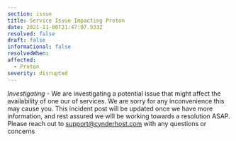 ```yaml
---
section: issue
title: Service Issue Impacting Proton
date: 2021-11-06T21:47:07.533Z
resolved: false
draft: false
informational: false
resolvedWhen: 
affected:
  - Proton
severity: disrupted
---
```

*Investigating* - We are investigating a potential issue that might affect the availability of one our of services. We are sorry for any inconvenience this may cause you. This incident post will be updated once we have more information, and rest assured we wlll be working towards a resolution ASAP. Please reach out to support@cynderhost.com with any questions or concerns


